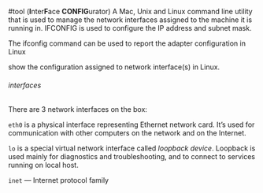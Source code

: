 #tool (**I**nter**F**ace **CONFIG**urator) A Mac, Unix and Linux command line utility that is used to manage the network interfaces assigned to the machine it is running in. IFCONFIG is used to configure the IP address and subnet mask.

The ifconfig command can be used to report the adapter configuration in Linux

show the configuration assigned to network interface(s) in Linux.
###### interfaces

There are 3 network interfaces on the box:

`eth0` is a physical interface representing Ethernet network card. It’s used for communication with other computers on the network and on the Internet.

`lo` is a special virtual network interface called _loopback device_. Loopback is used mainly for diagnostics and troubleshooting, and to connect to services running on local host.


`inet` — Internet protocol family